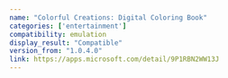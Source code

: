 ```yaml
---
name: "Colorful Creations: Digital Coloring Book"
categories: ['entertainment']
compatibility: emulation
display_result: "Compatible"
version_from: "1.0.4.0"
link: https://apps.microsoft.com/detail/9P1RBN2WW13J
---
```

